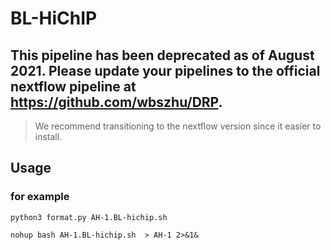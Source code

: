 # BL-HiChIP
## This pipeline has been deprecated as of August 2021. Please update your pipelines to the official nextflow pipeline at https://github.com/wbszhu/DRP.
> We recommend transitioning to the nextflow version since it easier to install.
## Usage
### for example
```
python3 format.py AH-1.BL-hichip.sh
```
```
nohup bash AH-1.BL-hichip.sh  > AH-1 2>&1&
```
